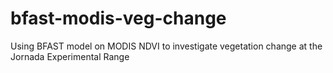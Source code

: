 # bfast-modis-veg-change
Using BFAST model on MODIS NDVI to investigate vegetation change at the Jornada Experimental Range
